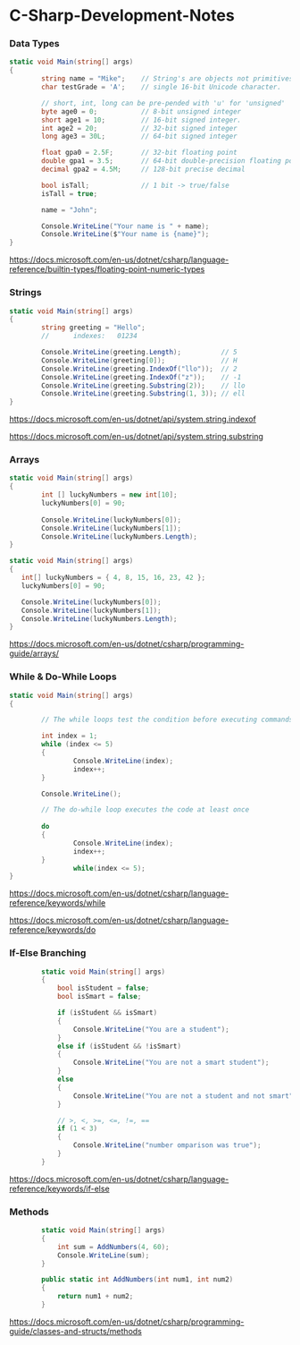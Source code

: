 # C-Sharp-Development-Notes

### Data Types

```cs
static void Main(string[] args)
{
        string name = "Mike";    // String's are objects not primitives
        char testGrade = 'A';    // single 16-bit Unicode character.

        // short, int, long can be pre-pended with 'u' for 'unsigned'
        byte age0 = 0;           // 8-bit unsigned integer
        short age1 = 10;         // 16-bit signed integer.
        int age2 = 20;           // 32-bit signed integer
        long age3 = 30L;         // 64-bit signed integer

        float gpa0 = 2.5F;       // 32-bit floating point
        double gpa1 = 3.5;       // 64-bit double-precision floating point
        decimal gpa2 = 4.5M;     // 128-bit precise decimal

        bool isTall;             // 1 bit -> true/false
        isTall = true;

        name = "John";

        Console.WriteLine("Your name is " + name);
        Console.WriteLine($"Your name is {name}");
}
```
https://docs.microsoft.com/en-us/dotnet/csharp/language-reference/builtin-types/floating-point-numeric-types

### Strings

```cs
static void Main(string[] args)
{
        string greeting = "Hello";
        //      indexes:   01234

        Console.WriteLine(greeting.Length);          // 5
        Console.WriteLine(greeting[0]);              // H
        Console.WriteLine(greeting.IndexOf("llo"));  // 2
        Console.WriteLine(greeting.IndexOf("z"));    // -1
        Console.WriteLine(greeting.Substring(2));    // llo
        Console.WriteLine(greeting.Substring(1, 3)); // ell
}
```

https://docs.microsoft.com/en-us/dotnet/api/system.string.indexof

https://docs.microsoft.com/en-us/dotnet/api/system.string.substring

### Arrays

```cs
static void Main(string[] args)
{
        int [] luckyNumbers = new int[10];
        luckyNumbers[0] = 90;
            
        Console.WriteLine(luckyNumbers[0]);
        Console.WriteLine(luckyNumbers[1]);
        Console.WriteLine(luckyNumbers.Length);
}
 ```
 
 ```cs
static void Main(string[] args)
{
    int[] luckyNumbers = { 4, 8, 15, 16, 23, 42 };
    luckyNumbers[0] = 90;

    Console.WriteLine(luckyNumbers[0]);
    Console.WriteLine(luckyNumbers[1]);
    Console.WriteLine(luckyNumbers.Length);
}
 ```
 https://docs.microsoft.com/en-us/dotnet/csharp/programming-guide/arrays/

### While & Do-While Loops

```cs
static void Main(string[] args)
{

        // The while loops test the condition before executing commands

        int index = 1;
        while (index <= 5)
        {
                Console.WriteLine(index);
                index++;
        }

        Console.WriteLine();

        // The do-while loop executes the code at least once
        
        do
        {
                Console.WriteLine(index);
                index++;
        }
                while(index <= 5);
}
```
https://docs.microsoft.com/en-us/dotnet/csharp/language-reference/keywords/while

https://docs.microsoft.com/en-us/dotnet/csharp/language-reference/keywords/do

### If-Else Branching

```cs
        static void Main(string[] args)
        {
            bool isStudent = false;
            bool isSmart = false;

            if (isStudent && isSmart)
            {
                Console.WriteLine("You are a student");
            }
            else if (isStudent && !isSmart)
            {
                Console.WriteLine("You are not a smart student");
            }
            else
            {
                Console.WriteLine("You are not a student and not smart");
            }

            // >, <, >=, <=, !=, ==
            if (1 < 3)
            {
                Console.WriteLine("number omparison was true");
            }
        }
```
https://docs.microsoft.com/en-us/dotnet/csharp/language-reference/keywords/if-else

### Methods

```cs
        static void Main(string[] args)
        {
            int sum = AddNumbers(4, 60);
            Console.WriteLine(sum);
        }

        public static int AddNumbers(int num1, int num2)
        {
            return num1 + num2;
        }
```
https://docs.microsoft.com/en-us/dotnet/csharp/programming-guide/classes-and-structs/methods


 
